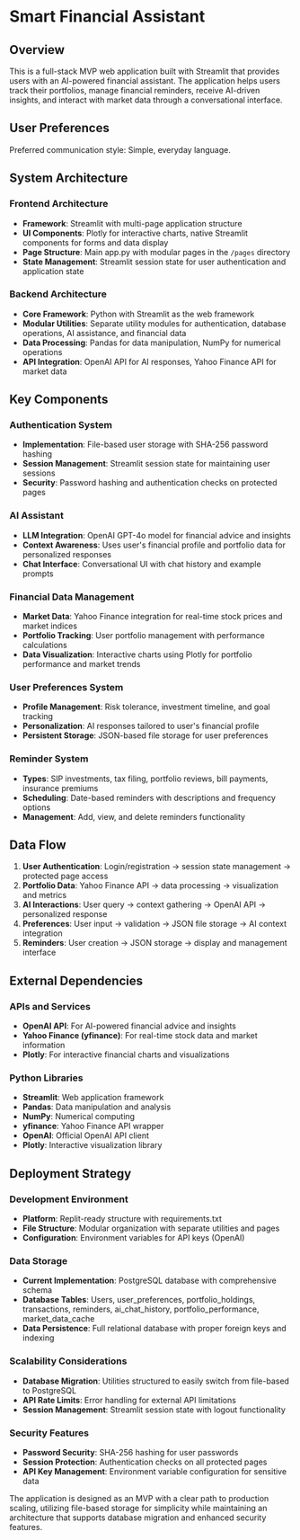 # Smart Financial Assistant

## Overview

This is a full-stack MVP web application built with Streamlit that provides users with an AI-powered financial assistant. The application helps users track their portfolios, manage financial reminders, receive AI-driven insights, and interact with market data through a conversational interface.

## User Preferences

Preferred communication style: Simple, everyday language.

## System Architecture

### Frontend Architecture
- **Framework**: Streamlit with multi-page application structure
- **UI Components**: Plotly for interactive charts, native Streamlit components for forms and data display
- **Page Structure**: Main app.py with modular pages in the `/pages` directory
- **State Management**: Streamlit session state for user authentication and application state

### Backend Architecture
- **Core Framework**: Python with Streamlit as the web framework
- **Modular Utilities**: Separate utility modules for authentication, database operations, AI assistance, and financial data
- **Data Processing**: Pandas for data manipulation, NumPy for numerical operations
- **API Integration**: OpenAI API for AI responses, Yahoo Finance API for market data

## Key Components

### Authentication System
- **Implementation**: File-based user storage with SHA-256 password hashing
- **Session Management**: Streamlit session state for maintaining user sessions
- **Security**: Password hashing and authentication checks on protected pages

### AI Assistant
- **LLM Integration**: OpenAI GPT-4o model for financial advice and insights
- **Context Awareness**: Uses user's financial profile and portfolio data for personalized responses
- **Chat Interface**: Conversational UI with chat history and example prompts

### Financial Data Management
- **Market Data**: Yahoo Finance integration for real-time stock prices and market indices
- **Portfolio Tracking**: User portfolio management with performance calculations
- **Data Visualization**: Interactive charts using Plotly for portfolio performance and market trends

### User Preferences System
- **Profile Management**: Risk tolerance, investment timeline, and goal tracking
- **Personalization**: AI responses tailored to user's financial profile
- **Persistent Storage**: JSON-based file storage for user preferences

### Reminder System
- **Types**: SIP investments, tax filing, portfolio reviews, bill payments, insurance premiums
- **Scheduling**: Date-based reminders with descriptions and frequency options
- **Management**: Add, view, and delete reminders functionality

## Data Flow

1. **User Authentication**: Login/registration → session state management → protected page access
2. **Portfolio Data**: Yahoo Finance API → data processing → visualization and metrics
3. **AI Interactions**: User query → context gathering → OpenAI API → personalized response
4. **Preferences**: User input → validation → JSON file storage → AI context integration
5. **Reminders**: User creation → JSON storage → display and management interface

## External Dependencies

### APIs and Services
- **OpenAI API**: For AI-powered financial advice and insights
- **Yahoo Finance (yfinance)**: For real-time stock data and market information
- **Plotly**: For interactive financial charts and visualizations

### Python Libraries
- **Streamlit**: Web application framework
- **Pandas**: Data manipulation and analysis
- **NumPy**: Numerical computing
- **yfinance**: Yahoo Finance API wrapper
- **OpenAI**: Official OpenAI API client
- **Plotly**: Interactive visualization library

## Deployment Strategy

### Development Environment
- **Platform**: Replit-ready structure with requirements.txt
- **File Structure**: Modular organization with separate utilities and pages
- **Configuration**: Environment variables for API keys (OpenAI)

### Data Storage
- **Current Implementation**: PostgreSQL database with comprehensive schema
- **Database Tables**: Users, user_preferences, portfolio_holdings, transactions, reminders, ai_chat_history, portfolio_performance, market_data_cache
- **Data Persistence**: Full relational database with proper foreign keys and indexing

### Scalability Considerations
- **Database Migration**: Utilities structured to easily switch from file-based to PostgreSQL
- **API Rate Limits**: Error handling for external API limitations
- **Session Management**: Streamlit session state with logout functionality

### Security Features
- **Password Security**: SHA-256 hashing for user passwords
- **Session Protection**: Authentication checks on all protected pages
- **API Key Management**: Environment variable configuration for sensitive data

The application is designed as an MVP with a clear path to production scaling, utilizing file-based storage for simplicity while maintaining an architecture that supports database migration and enhanced security features.